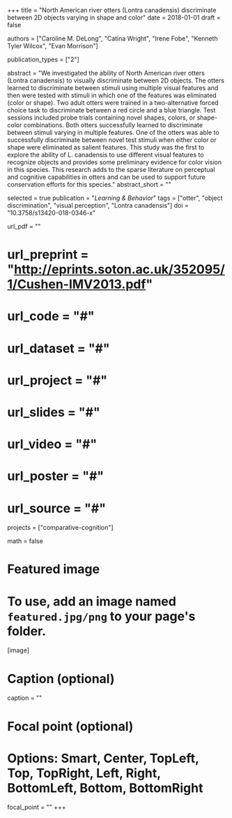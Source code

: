 +++
title = "North American river otters (Lontra canadensis) discriminate between 2D objects varying in shape and color"
date = 2018-01-01
draft = false

authors = ["Caroline M. DeLong", "Catina Wright", "Irene Fobe", "Kenneth Tyler Wilcox", "Evan Morrison"]

publication_types = ["2"]

abstract = "We investigated the ability of North American river otters (Lontra canadensis) to visually discriminate between 2D objects. The otters learned to discriminate between stimuli using multiple visual features and then were tested with stimuli in which one of the features was eliminated (color or shape). Two adult otters were trained in a two-alternative forced choice task to discriminate between a red circle and a blue triangle. Test sessions included probe trials containing novel shapes, colors, or shape-color combinations. Both otters successfully learned to discriminate between stimuli varying in multiple features. One of the otters was able to successfully discriminate between novel test stimuli when either color or shape were eliminated as salient features. This study was the first to explore the ability of L. canadensis to use different visual features to recognize objects and provides some preliminary evidence for color vision in this species. This research adds to the sparse literature on perceptual and cognitive capabilities in otters and can be used to support future conservation efforts for this species."
abstract_short = ""

selected = true
publication = "*Learning & Behavior*"
tags = ["otter", "object discrimination", "visual perception", "Lontra canadensis"]
doi = "10.3758/s13420-018-0346-x"

url_pdf = ""
# url_preprint = "http://eprints.soton.ac.uk/352095/1/Cushen-IMV2013.pdf"
# url_code = "#"
# url_dataset = "#"
# url_project = "#"
# url_slides = "#"
# url_video = "#"
# url_poster = "#"
# url_source = "#"

projects = ["comparative-cognition"]

math = false

# Featured image
# To use, add an image named `featured.jpg/png` to your page's folder. 
[image]
  # Caption (optional)
  caption = ""

  # Focal point (optional)
  # Options: Smart, Center, TopLeft, Top, TopRight, Left, Right, BottomLeft, Bottom, BottomRight
  focal_point = ""
+++
